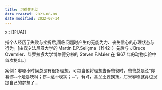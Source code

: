 ```yaml
---
title: 习得性无助
date created: 2022-06-09
date modified: 2022-07-14
---
```


x:: [[PUA]]

指个人经历了失败与挫折后,面临问题时产生的无能为力、丧失信心的心理状态与行为。[由宾夕法尼亚大学的 Martin E.P.Seligma（1942-）先后与 J.Bruce Overmier、科罗拉多大学博尔德分校的 Steven F.Maier 在 1967 年的动物实验中首次提出。]

案例：嘟嘟小时候总是有很多理想，可每当他将理想告诉爸爸时，爸爸总是说“你看你…不是那块料；你…这不现实；…”，有时，甚至还要挨揍，后来嘟嘟就再也没提自己的梦想了…
